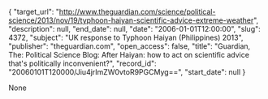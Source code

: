 {
  "target_url": "http://www.theguardian.com/science/political-science/2013/nov/19/typhoon-haiyan-scientific-advice-extreme-weather", 
  "description": null, 
  "end_date": null, 
  "date": "2006-01-01T12:00:00", 
  "slug": 4372, 
  "subject": "UK response to Typhoon Haiyan (Philippines) 2013", 
  "publisher": "theguardian.com", 
  "open_access": false, 
  "title": "Guardian, The: Political Science Blog: After Haiyan: how to act on scientific advice that's politically inconvenient?", 
  "record_id": "20060101T120000/Jiu4jrImZW0vtoR9PGCMyg==", 
  "start_date": null
}

None